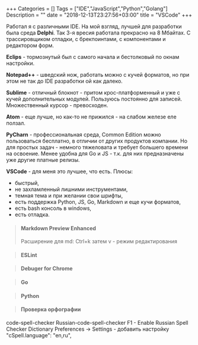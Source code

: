 +++
Categories = []
Tags = ["IDE","JavaScript","Python","Golang"]
Description = ""
date = "2018-12-13T23:27:56+03:00"
title = "VSCode"
+++

Работал я с различными IDE. На мой взгляд, лучшей для разработки была среда **Delphi**. Так 3-я вресия работала прекрасно на 8 Мбайтах. С трассировщиком отладки, с брекпоинтами, с компонентами и редактором форм.

**Eclips** - тормознутый был с самого начала и бестолковый по окнам настройки.

**Notepad++** - шведский нож, работать можно с кучей форматов, но при этом не так до IDE разработки ой как далеко. 

**Sublime** - отличный блокнот - притом крос-платформенный и уже с кучей дополнительных модулей. Пользуюсь постоянно для записей. Множественный курсор - превосходен.

**Atom** - еще лучше, но как-то не прижился - на слабом железе еле ползал.

**PyCharn** - профессиональная среда, Common Edition можно пользоваться бесплатно, в отличии от других продуктов компании. Но для простых задач - немного тяжеловата и требует большего времени на освоение. Менее удобна для Go и JS - т.к. для них предназначены уже другие платные релизы.

**VSCode** - для меня это лучшее, что есть. Плюсы: 
- быстрый, 
- не захламленный лишними инструментами, 
- темная тема и при желании свои шрифты,
- есть поддержка Python, JS, Go, Markdown и еще кучи форматов,
- есть bash консоль в windows,
- есть отладка.

>#### Markdown Preview Enhanced
> Расширение для md:
> Ctrl+k затем v - режим редактирования

>#### ESLint

>#### Debuger for Chrome

>#### Go

>#### Python

>#### Проверка орфографии
code-spell-checker
Russian-code-spell-checker
F1 - Enable Russian Spell Checker Dictionary
Preferences -> Settings - добавить настройку
"cSpell.language": "en,ru",
